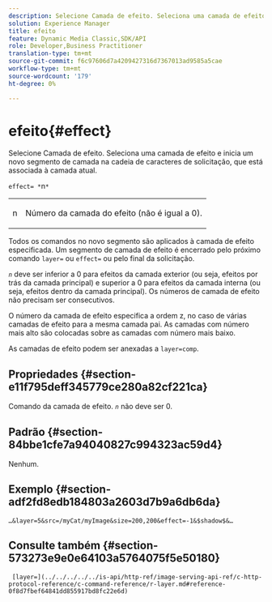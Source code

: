 ```yaml
---
description: Selecione Camada de efeito. Seleciona uma camada de efeito e inicia um novo segmento de camada na cadeia de caracteres de solicitação, que está associada à camada atual.
solution: Experience Manager
title: efeito
feature: Dynamic Media Classic,SDK/API
role: Developer,Business Practitioner
translation-type: tm+mt
source-git-commit: f6c97606d7a4209427316d7367013ad9585a5cae
workflow-type: tm+mt
source-wordcount: '179'
ht-degree: 0%

---
```



# efeito{#effect}

Selecione Camada de efeito. Seleciona uma camada de efeito e inicia um novo segmento de camada na cadeia de caracteres de solicitação, que está associada à camada atual.

`effect= *`n`*`

<table id="simpletable_C48DABF486604D2B9F3CBC1CD01AC76D"> 
 <tr class="strow"> 
  <td class="stentry"> <p><span class="codeph"> <span class="varname"> n</span></span> </p> </td> 
  <td class="stentry"> <p>Número da camada do efeito (não é igual a 0). </p></td> 
 </tr> 
</table>

Todos os comandos no novo segmento são aplicados à camada de efeito especificada. Um segmento de camada de efeito é encerrado pelo próximo comando `layer=` ou `effect=` ou pelo final da solicitação.

*`n`* deve ser inferior a 0 para efeitos da camada exterior (ou seja, efeitos por trás da camada principal) e superior a 0 para efeitos da camada interna (ou seja, efeitos dentro da camada principal). Os números de camada de efeito não precisam ser consecutivos.

O número da camada de efeito especifica a ordem z, no caso de várias camadas de efeito para a mesma camada pai. As camadas com número mais alto são colocadas sobre as camadas com número mais baixo.

As camadas de efeito podem ser anexadas a `layer=comp`.

## Propriedades {#section-e11f795deff345779ce280a82cf221ca}

Comando da camada de efeito. *`n`* não deve ser 0.

## Padrão {#section-84bbe1cfe7a94040827c994323ac59d4}

Nenhum.

## Exemplo {#section-adf2fd8edb184803a2603d7b9a6db6da}

`…&layer=5&src=/myCat/myImage&size=200,200&effect=-1&$shadow$&…`

## Consulte também {#section-573273e9e0e64103a5764075f5e50180}

` [layer=](../../../../../is-api/http-ref/image-serving-api-ref/c-http-protocol-reference/c-command-reference/r-layer.md#reference-0f8d7fbef64841dd855917bd8fc22e6d)`
